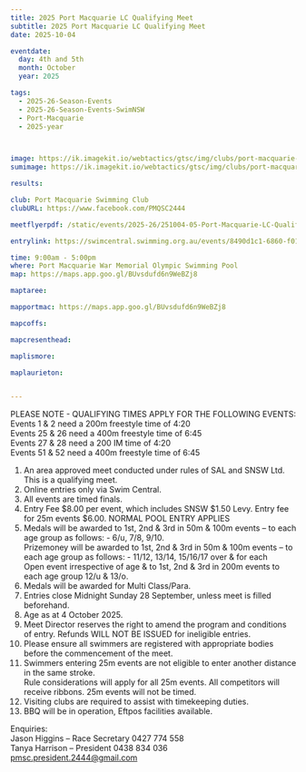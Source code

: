 ```yaml
---
title: 2025 Port Macquarie LC Qualifying Meet
subtitle: 2025 Port Macquarie LC Qualifying Meet
date: 2025-10-04

eventdate:
  day: 4th and 5th
  month: October
  year: 2025

tags:
  - 2025-26-Season-Events
  - 2025-26-Season-Events-SwimNSW
  - Port-Macquarie
  - 2025-year



image: https://ik.imagekit.io/webtactics/gtsc/img/clubs/port-macquarie-swimming-club-600x400.jpg
sumimage: https://ik.imagekit.io/webtactics/gtsc/img/clubs/port-macquarie-swimming-club-400x600.jpg

results: 

club: Port Macquarie Swimming Club
clubURL: https://www.facebook.com/PMQSC2444

meetflyerpdf: /static/events/2025-26/251004-05-Port-Macquarie-LC-Qualifying-Meet-flyer.pdf

entrylink: https://swimcentral.swimming.org.au/events/8490d1c1-6860-f011-bec2-7c1e5289e092/nominations

time: 9:00am - 5:00pm
where: Port Macquarie War Memorial Olympic Swimming Pool
map: https://maps.app.goo.gl/BUvsdufd6n9WeBZj8

maptaree: 

mapportmac: https://maps.app.goo.gl/BUvsdufd6n9WeBZj8

mapcoffs:

mapcresenthead:

maplismore: 

maplaurieton: 


---
```





PLEASE NOTE - QUALIFYING TIMES APPLY FOR THE FOLLOWING EVENTS:</br>
Events 1 & 2 need a 200m freestyle time of 4:20</br>
Events 25 & 26 need a 400m freestyle time of 6:45</br>
Events 27 & 28 need a 200 IM time of 4:20</br>
Events 51 & 52 need a 400m freestyle time of 6:45</br>

1. An area approved meet conducted under rules of SAL and SNSW Ltd. This is a qualifying meet.</br>
2. Online entries only via Swim Central.</br>
3. All events are timed finals.</br>
4. Entry Fee $8.00 per event, which includes SNSW $1.50 Levy. Entry fee for 25m events $6.00. NORMAL POOL ENTRY APPLIES</br>
5. Medals will be awarded to 1st, 2nd & 3rd in 50m & 100m events – to each age group as follows: - 6/u, 7/8, 9/10.</br>
Prizemoney will be awarded to 1st, 2nd & 3rd in 50m & 100m events – to each age group as follows: - 11/12, 13/14, 15/16/17 over & for each</br>
Open event irrespective of age & to 1st, 2nd & 3rd in 200m events to each age group 12/u & 13/o.</br>
6. Medals will be awarded for Multi Class/Para.</br>
7. Entries close Midnight Sunday 28 September, unless meet is filled beforehand.</br>
8. Age as at 4 October 2025.</br>
9. Meet Director reserves the right to amend the program and conditions of entry. Refunds WILL NOT BE ISSUED for ineligible entries.</br>
10. Please ensure all swimmers are registered with appropriate bodies before the commencement of the meet.</br>
11. Swimmers entering 25m events are not eligible to enter another distance in the same stroke.</br>
Rule considerations will apply for all 25m events. All competitors will receive ribbons. 25m events will not be timed.</br>
12. Visiting clubs are required to assist with timekeeping duties.</br>
13. BBQ will be in operation, Eftpos facilities available.</br>

Enquiries:</br>
Jason Higgins – Race Secretary 0427 774 558</br>
Tanya Harrison – President 0438 834 036 <a title="mailto:pmsc.president.2444@gmail.com" href="mailto:pmsc.president.2444@gmail.com" target="new" >pmsc.president.2444@gmail.com</a>